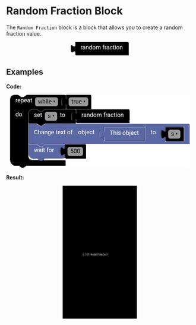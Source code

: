 # Random Fraction Block

The `Random Fraction` block is a block that allows you to create a random fraction value.

<p align="center">
  <img src="../../../res/images/blocks/math/random_fraction/random_fraction.png">
</p>

## Examples

**Code:**

<p align="center">
  <img src="../../../res/images/blocks/math/random_fraction/random_fraction_example.png">
</p>

**Result:**

<p align="center">
  <img src="../../../res/images/blocks/math/random_fraction/random_fraction_example_result.png" width="200vw">
</p>